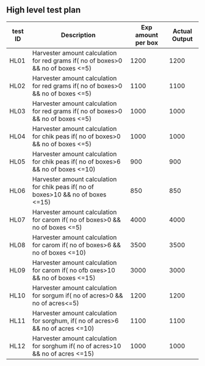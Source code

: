 
## High level test plan

| test ID | Description |Exp amount per box|Actual Output|
| ------ | ------ | ------|------|
| HL01|Harvester amount calculation for red grams if( no of boxes>0 && no of boxes <=5)| 1200 |1200|
| HL02|Harvester amount calculation for red grams if( no of boxes>0 && no of boxes <=5)|1100|1100|
| HL03| Harvester amount calculation for red grams if( no of boxes>0 && no of boxes <=5)  |1000|1000|
| HL04 |Harvester amount calculation for chik peas if( no of boxes>0 && no of boxes <=5)  |1000|1000|
| HL05 | Harvester amount calculation for chik peas if( no of boxes>6 && no of boxes <=10) |900|900|
| HL06 | Harvester amount calculation for chik peas if( no of boxes>10 && no of boxes <=15) |850|850|
| HL07 |Harvester amount calculation for carom if( no of boxes>0 && no of boxes <=5)  |4000|4000|
| HL08 |Harvester amount calculation for carom if( no of boxes>6 && no of boxes <=10)  |3500|3500|
| HL09 | Harvester amount calculation for carom if( no ofb oxes>10 && no of boxes <=15) |3000|3000|
| HL10 |Harvester amount calculation for sorgum if( no of acres>0 && no of acres<=5)  |1200|1200|
| HL11 | Harvester amount calculation for sorghum, if( no of acres>6 && no of acres <=10) |1100|1100|
| HL12 |Harvester amount calculation for sorghum if( no of acres>10 && no of acres <=15)  |1000|1000|



